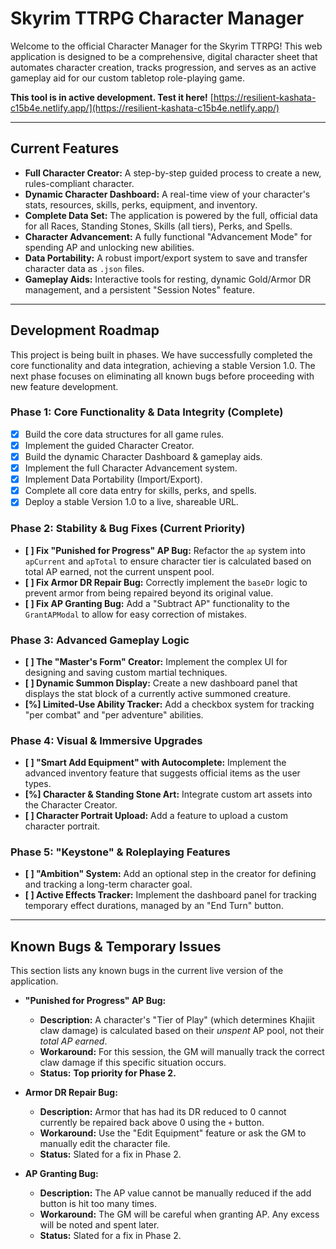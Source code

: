 # Skyrim TTRPG Character Manager

Welcome to the official Character Manager for the Skyrim TTRPG! This web application is designed to be a comprehensive, digital character sheet that automates character creation, tracks progression, and serves as an active gameplay aid for our custom tabletop role-playing game.

**This tool is in active development. Test it here!** [https://resilient-kashata-c15b4e.netlify.app/](https://resilient-kashata-c15b4e.netlify.app/)

---

## Current Features

*   **Full Character Creator:** A step-by-step guided process to create a new, rules-compliant character.
*   **Dynamic Character Dashboard:** A real-time view of your character's stats, resources, skills, perks, equipment, and inventory.
*   **Complete Data Set:** The application is powered by the full, official data for all Races, Standing Stones, Skills (all tiers), Perks, and Spells.
*   **Character Advancement:** A fully functional "Advancement Mode" for spending AP and unlocking new abilities.
*   **Data Portability:** A robust import/export system to save and transfer character data as `.json` files.
*   **Gameplay Aids:** Interactive tools for resting, dynamic Gold/Armor DR management, and a persistent "Session Notes" feature.

---

## Development Roadmap

This project is being built in phases. We have successfully completed the core functionality and data integration, achieving a stable Version 1.0. The next phase focuses on eliminating all known bugs before proceeding with new feature development.

### **Phase 1: Core Functionality & Data Integrity (Complete)**
*   [x] Build the core data structures for all game rules.
*   [x] Implement the guided Character Creator.
*   [x] Build the dynamic Character Dashboard & gameplay aids.
*   [x] Implement the full Character Advancement system.
*   [x] Implement Data Portability (Import/Export).
*   [x] Complete all core data entry for skills, perks, and spells.
*   [x] Deploy a stable Version 1.0 to a live, shareable URL.

### **Phase 2: Stability & Bug Fixes (Current Priority)**
*   **[ ] Fix "Punished for Progress" AP Bug:** Refactor the `ap` system into `apCurrent` and `apTotal` to ensure character tier is calculated based on total AP earned, not the current unspent pool.
*   **[ ] Fix Armor DR Repair Bug:** Correctly implement the `baseDr` logic to prevent armor from being repaired beyond its original value.
*   **[ ] Fix AP Granting Bug:** Add a "Subtract AP" functionality to the `GrantAPModal` to allow for easy correction of mistakes.

### **Phase 3: Advanced Gameplay Logic**
*   **[ ] The "Master's Form" Creator:** Implement the complex UI for designing and saving custom martial techniques.
*   **[ ] Dynamic Summon Display:** Create a new dashboard panel that displays the stat block of a currently active summoned creature.
*   **[%] Limited-Use Ability Tracker:** Add a checkbox system for tracking "per combat" and "per adventure" abilities.

### **Phase 4: Visual & Immersive Upgrades**
*   **[ ] "Smart Add Equipment" with Autocomplete:** Implement the advanced inventory feature that suggests official items as the user types.
*   **[%] Character & Standing Stone Art:** Integrate custom art assets into the Character Creator.
*   **[ ] Character Portrait Upload:** Add a feature to upload a custom character portrait.

### **Phase 5: "Keystone" & Roleplaying Features**
*   **[ ] "Ambition" System:** Add an optional step in the creator for defining and tracking a long-term character goal.
*   **[ ] Active Effects Tracker:** Implement the dashboard panel for tracking temporary effect durations, managed by an "End Turn" button.

---

## Known Bugs & Temporary Issues

This section lists any known bugs in the current live version of the application.

*   **"Punished for Progress" AP Bug:**
    *   **Description:** A character's "Tier of Play" (which determines Khajiit claw damage) is calculated based on their *unspent* AP pool, not their *total AP earned*.
    *   **Workaround:** For this session, the GM will manually track the correct claw damage if this specific situation occurs.
    *   **Status:** **Top priority for Phase 2.**

*   **Armor DR Repair Bug:**
    *   **Description:** Armor that has had its DR reduced to 0 cannot currently be repaired back above 0 using the `+` button.
    *   **Workaround:** Use the "Edit Equipment" feature or ask the GM to manually edit the character file.
    *   **Status:** Slated for a fix in Phase 2.

*   **AP Granting Bug:**
    *   **Description:** The AP value cannot be manually reduced if the add button is hit too many times.
    *   **Workaround:** The GM will be careful when granting AP. Any excess will be noted and spent later.
    *   **Status:** Slated for a fix in Phase 2.
